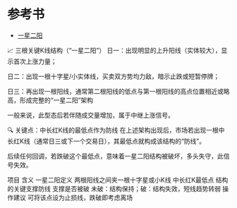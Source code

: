 # 参考书
* [一星二阳](https://weread.qq.com/web/reader/39e32730813ab77b3g013a02k45c322601945c48cce2e120)

📈 三根关键K线结构（“一星二阳”）
日一：出现明显的上升阳线（实体较大），显示首次上涨力量；

日二：出现一根十字星/小实体线，买卖双方势均力敌，暗示止跌或短暂停牌；

日三：再出现一根阳线，通常第二根阳线的低点与第一根阳线的高点位置相近或略高，形成完整的“一星二阳”架构 


一般来说，此型态后若伴随成交量增加，属于中继上涨信号。

🔍 关键点：中长红K线的最低点作为防线
在上述架构出现后，市场若出现一根中长红K线（通常日三或下一个交易日），其最低点就构成该结构的“防线”。

后续任何回调，若跌破这个最低点，意味着一星二阳结构被破坏，多头失守，此信号失效。

项目	          含义
一星二阳定义	    两根阳线之间夹一根十字星或小K线
中长红K最低点	  结构的关键支撑防线
支撑是否被破	    未破：结构保持；破：结构失效，短线趋势转弱
操作建议	        可将该点设为止损线，跌破即考虑离场
